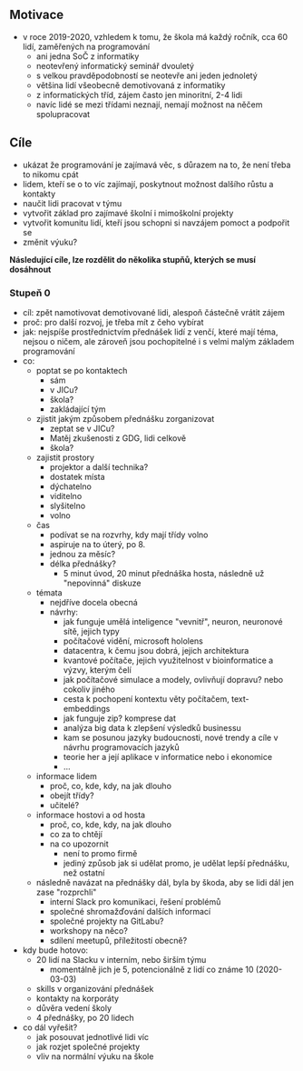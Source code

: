 ## Motivace

- v roce 2019-2020, vzhledem k tomu, že škola má každý ročník, cca 60 lidí, zaměřených na programování
  - ani jedna SoČ z informatiky
  - neotevřený informatický seminář dvouletý
  - s velkou pravděpodobností se neotevře ani jeden jednoletý
  - většina lidí všeobecně demotivovaná z informatiky
  - z informatických tříd, zájem často jen minoritní, 2-4 lidi
  - navíc lidé se mezi třídami neznají, nemají možnost na něčem spolupracovat

## Cíle

- ukázat že programování je zajímavá věc, s důrazem na to, že není třeba to nikomu cpát
- lidem, kteří se o to víc zajímají, poskytnout možnost dalšího růstu a kontakty
- naučit lidi pracovat v týmu
- vytvořit základ pro zajímavé školní i mimoškolní projekty
- vytvořit komunitu lidí, kteří jsou schopni si navzájem pomoct a podpořit se
- změnit výuku?

**Následující cíle, lze rozdělit do několika stupňů, kterých se musí dosáhnout**

### Stupeň 0

- cíl: zpět namotivovat demotivované lidi, alespoň částečně vrátit zájem
- proč: pro další rozvoj, je třeba mít z čeho vybírat
- jak: nejspíše prostřednictvím přednášek lidí z venčí, které mají téma, nejsou o ničem, ale zároveň jsou pochopitelné i s velmi malým základem programování
- co:
  - poptat se po kontaktech
    - sám
    - v JICu?
    - škola?
    - zakládající tým
  - zjistit jakým způsobem přednášku zorganizovat
    - zeptat se v JICu?
    - Matěj zkušenosti z GDG, lidi celkově
    - škola?
  - zajistit prostory
    - projektor a další technika?
    - dostatek místa
    - dýchatelno
    - viditelno
    - slyšitelno
    - volno
  - čas
    - podívat se na rozvrhy, kdy mají třídy volno
    - aspiruje na to úterý, po 8.
    - jednou za měsíc?
    - délka přednášky?
      - 5 minut úvod, 20 minut přednáška hosta, následně už "nepovinná" diskuze
  - témata
    - nejdříve docela obecná
    - návrhy:
      - jak funguje umělá inteligence "vevnitř", neuron, neuronové sítě, jejich typy
      - počítačové vidění, microsoft hololens
      - datacentra, k čemu jsou dobrá, jejich architektura
      - kvantové počítače, jejich využitelnost v bioinformatice a výzvy, kterým čelí
      - jak počítačové simulace a modely, ovlivňují dopravu? nebo cokoliv jiného
      - cesta k pochopení kontextu věty počítačem, text-embeddings
      - jak funguje zip? komprese dat
      - analýza big data k zlepšení výsledků businessu
      - kam se posunou jazyky budoucnosti, nové trendy a cíle v návrhu programovacích jazyků
      - teorie her a její aplikace v informatice nebo i ekonomice
      - ...
  - informace lidem
    - proč, co, kde, kdy, na jak dlouho
    - obejít třídy?
    - učitelé?
  - informace hostovi a od hosta
    - proč, co, kde, kdy, na jak dlouho
    - co za to chtějí
    - na co upozornit
      - není to promo firmě
      - jediný způsob jak si udělat promo, je udělat lepší přednášku, než ostatní
  - následně navázat na přednášky dál, byla by škoda, aby se lidi dál jen zase "rozprchli"
    - interní Slack pro komunikaci, řešení problémů
    - společné shromažďování dalších informací
    - společné projekty na GitLabu?
    - workshopy na něco?
    - sdílení meetupů, příležitostí obecně?
- kdy bude hotovo:
  - 20 lidí na Slacku v interním, nebo širším týmu
    - momentálně jich je 5, potencionálně z lidí co známe 10 (2020-03-03)
  - skills v organizování přednášek
  - kontakty na korporáty
  - důvěra vedení školy
  - 4 přednášky, po 20 lidech
- co dál vyřešit?
  - jak posouvat jednotlivé lidi víc
  - jak rozjet společné projekty
  - vliv na normální výuku na škole
